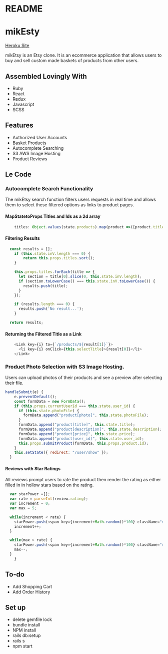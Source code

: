 # README

# mikEsty
[Heroku Site](https://miketsy.herokuapp.com/#/)

mikEtsy is an Etsy clone. It is an ecommerce application that allows users to buy and sell custom made baskets of products from other users.


## Assembled Lovingly With 
* Ruby
* React
* Redux
* Javascript
* SCSS

## Features 
* Authorized User Accounts
* Basket Products
* Autocomplete Searching
* S3 AWS Image Hosting
* Product Reviews

## Le Code

### Autocomplete Search Functionality
The mikEtsy search function filters users requests in real time and allows them to select these filtered options as links to product pages.


#### MapStatetoProps Titles and Ids as a 2d array
```javascript
    titles: Object.values(state.products).map(product =>([product.title, product.id])),
```

#### Filtering Results
```javascript
  const results = [];    
    if (this.state.inV.length === 0) {
        return this.props.titles.sort();
    }

    this.props.titles.forEach(title => {
      let section = title[0].slice(0, this.state.inV.length);
      if (section.toLowerCase() === this.state.inV.toLowerCase()) {
        results.push(title);        
      }
    });

    if (results.length === 0) {
      results.push('No result...');
    }

  return results;
```
#### Returning the Filtered Title as a Link
```javascript
    <Link key={i} to={`/products/${result[1]}`}>
      <li key={i} onClick={this.selectTitle}>{result[0]}</li>
    </Link>
```

### Product Photo Selection with S3 Image Hosting.
Users can upload photos of their products and see a preview after selecting their file.


```javascript
handleSubmit(e) {
    e.preventDefault();
    const formData = new FormData();
    if (this.props.currentUserId === this.state.user_id) {
      if (this.state.photoFile) {
        formData.append("product[photo]", this.state.photoFile);
      }
      formData.append("product[title]", this.state.title);
      formData.append("product[description]", this.state.description);
      formData.append("product[price]", this.state.price);
      formData.append("product[user_id]", this.state.user_id);
      this.props.submitProduct(formData, this.props.product.id);
    }
    this.setState({ redirect: "/user/show" });
  }
```

#### Reviews with Star Ratings
All reviews prompt users to rate the product then render the rating as either filled in in hollow stars based on the rating.

```javascript
  var starPower =[];
  var rate = parseInt(review.rating);
  var increment = 0;
  var max = 5; 

  while(increment < rate) {
    starPower.push(<span key={increment+Math.random()*100} className="material-icons black"> grade </span>);
    increment++;
  }

  while(max > rate) {
    starPower.push(<span key={increment+Math.random()*100} className="material-icons white"> star_outline </span>);
    max--;
  }
    }
```

## To-do
* Add Shopping Cart
* Add Order History

## Set up
* delete gemfile lock
* bundle install
* NPM install
* rails db:setup
* rails s
* npm start

